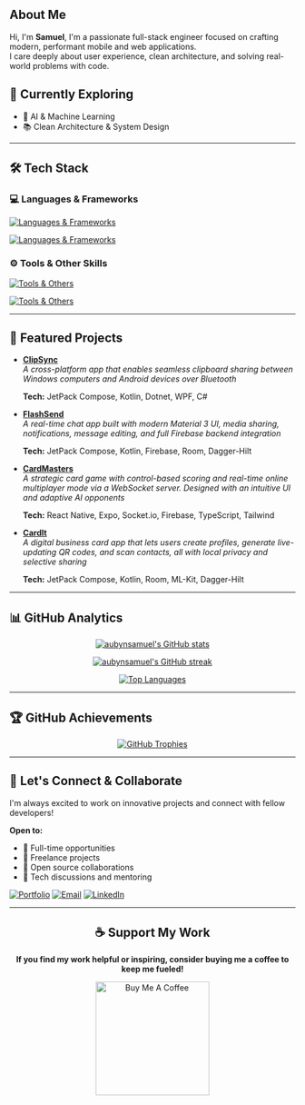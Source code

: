 ## About Me

Hi, I'm **Samuel**, I'm a passionate full-stack engineer focused on crafting modern, performant mobile and web applications.  
I care deeply about user experience, clean architecture, and solving real-world problems with code.

## 🧠 Currently Exploring

- 🤖 AI & Machine Learning
- 📚 Clean Architecture & System Design

---

## 🛠️ Tech Stack

### 💻 Languages & Frameworks

[![Languages & Frameworks](https://go-skill-icons.vercel.app/api/icons?i=kotlin,javascript,typescript,python,cs,jetpackcompose,reactnative,expo,android,tensorflow&theme=dark#gh-dark-mode-only)](https://skillicons.dev#gh-dark-mode-only)

[![Languages & Frameworks](https://go-skill-icons.vercel.app/api/icons?i=react,next,nodejs,express,socketio,tailwind,materialui,unity,html,css&theme=dark#gh-dark-mode-only)](https://skillicons.dev#gh-dark-mode-only)

### ⚙ Tools & Other Skills

[![Tools & Others](https://go-skill-icons.vercel.app/api/icons?i=mongodb,firebase,appwrite,googlecloud,render,git,vscode,androidstudio,figma,photoshop&theme=dark#gh-dark-mode-only)](https://skillicons.dev#gh-dark-mode-only)

[![Tools & Others](https://go-skill-icons.vercel.app/api/icons?i=github,gradle,npm,yarn,md&theme=dark#gh-dark-mode-only)](https://skillicons.dev#gh-dark-mode-only)

---

## 🌟 Featured Projects

- **[ClipSync](https://github.com/aubynsamuel/clipsync-android)**  
  _A cross-platform app that enables seamless clipboard sharing between Windows computers and Android devices over Bluetooth_

  **Tech:** JetPack Compose, Kotlin, Dotnet, WPF, C#

- **[FlashSend](https://github.com/aubynsamuel/flashsend-android)**  
  _A real-time chat app built with modern Material 3 UI, media sharing, notifications, message editing, and full Firebase backend integration_

  **Tech:** JetPack Compose, Kotlin, Firebase, Room, Dagger-Hilt

- **[CardMasters](https://github.com/aubynsamuel/cardmasters-rn)**  
   _A strategic card game with control-based scoring and real-time online multiplayer mode via a WebSocket server. Designed with an intuitive UI and adaptive AI opponents_

  **Tech:** React Native, Expo, Socket.io, Firebase, TypeScript, Tailwind

- **[CardIt](https://github.com/aubynsamuel/cardIt)**  
  _A digital business card app that lets users create profiles, generate live-updating QR codes, and scan contacts, all with local privacy and selective sharing_

  **Tech:** JetPack Compose, Kotlin, Room, ML-Kit, Dagger-Hilt

<!-- - **[World Brief](https://github.com/aubynsamuel/world-brief)**  
   _A lightweight mobile news app offering curated stories by category, with features like dark mode, search, bookmarks, and offline caching_

  **Tech:** React Native, Expo, TypeScript, News API -->

---

## 📊 GitHub Analytics

<div align="center">

[![aubynsamuel's GitHub stats](https://github-readme-stats.vercel.app/api?username=aubynsamuel&show_icons=true&hide=&count_private=true&title_color=0891b2&text_color=ffffff&icon_color=0891b2&bg_color=1c1917&hide_border=true&show_icons=true)](http://www.github.com/aubynsamuel)

[![aubynsamuel's GitHub streak](https://github-readme-streak-stats.herokuapp.com/?user=aubynsamuel&stroke=ffffff&background=1c1917&ring=0891b2&fire=0891b2&currStreakNum=ffffff&currStreakLabel=0891b2&sideNums=ffffff&sideLabels=ffffff&dates=ffffff&hide_border=true)](http://www.github.com/aubynsamuel)

[![Top Languages](https://github-readme-stats.vercel.app/api/top-langs/?username=aubynsamuel&langs_count=8&title_color=0891b2&text_color=ffffff&icon_color=0891b2&bg_color=1c1917&hide_border=true&layout=compact&custom_title=Most%20Used%20Languages)](https://github.com/aubynsamuel)

</div>

---

## 🏆 GitHub Achievements

<div align="center">
  
[![GitHub Trophies](https://github-profile-trophy.vercel.app/?username=aubynsamuel&theme=onedark&no-frame=true&no-bg=false&margin-w=4&row=1)](https://github.com/aubynsamuel)

</div>

---

## 🤝 Let's Connect & Collaborate

I'm always excited to work on innovative projects and connect with fellow developers!

**Open to:**

- 💼 Full-time opportunities
- 🚀 Freelance projects
- 🤝 Open source collaborations
- 💬 Tech discussions and mentoring

[![Portfolio](https://img.shields.io/badge/Portfolio-0891b2?style=for-the-badge&logo=vercel&logoColor=white)](https://portfolio-real-rouge.vercel.app/)
[![Email](https://img.shields.io/badge/Email-red?style=for-the-badge&logo=gmail&logoColor=white)](mailto:aubynsamuel05@gmail.com)
[![LinkedIn](https://img.shields.io/badge/LinkedIn-0077b5?style=for-the-badge&logo=linkedin&logoColor=white)](https://www.linkedin.com/in/samuel-aubyn)

---

<div align="center">

## ☕ Support My Work

**If you find my work helpful or inspiring, consider buying me a coffee to keep me fueled!** 

<a href="https://www.buymeacoffee.com/aubynsamuel">
  <img src="https://cdn.buymeacoffee.com/buttons/v2/default-yellow.png" width="200" alt="Buy Me A Coffee"/>
</a>

<!-- **Thanks for visiting! Let's build something amazing together! 🚀** -->

</div>

